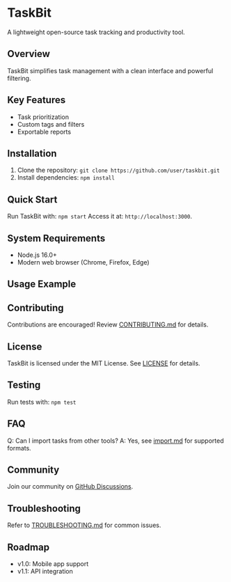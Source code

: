 # TaskBit
A lightweight open-source task tracking and productivity tool.
## Overview
TaskBit simplifies task management with a clean interface and powerful filtering.
## Key Features
- Task prioritization
- Custom tags and filters
- Exportable reports
## Installation
1. Clone the repository: `git clone https://github.com/user/taskbit.git`
2. Install dependencies: `npm install`
## Quick Start
Run TaskBit with: `npm start`
Access it at: `http://localhost:3000`.
## System Requirements
- Node.js 16.0+
- Modern web browser (Chrome, Firefox, Edge)
## Usage Example

## Contributing
Contributions are encouraged! Review [CONTRIBUTING.md](CONTRIBUTING.md) for details.
## License
TaskBit is licensed under the MIT License. See [LICENSE](LICENSE) for details.
## Testing
Run tests with: `npm test`
## FAQ
Q: Can I import tasks from other tools?
A: Yes, see [import.md](docs/import.md) for supported formats.
## Community
Join our community on [GitHub Discussions](https://github.com/user/taskbit/discussions).
## Troubleshooting
Refer to [TROUBLESHOOTING.md](docs/TROUBLESHOOTING.md) for common issues.
## Roadmap
- v1.0: Mobile app support
- v1.1: API integration

